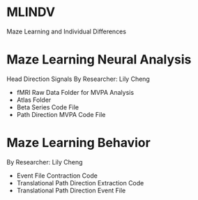 # MLINDV
Maze Learning and Individual Differences

# Maze Learning Neural Analysis 
Head Direction Signals By Researcher: Lily Cheng
* fMRI Raw Data Folder for MVPA Analysis
* Atlas Folder
* Beta Series Code File
* Path Direction MVPA Code File

# Maze Learning Behavior
By Researcher: Lily Cheng
* Event File Contraction Code
* Translational Path Direction Extraction Code
* Translational Path Direction Event File 
